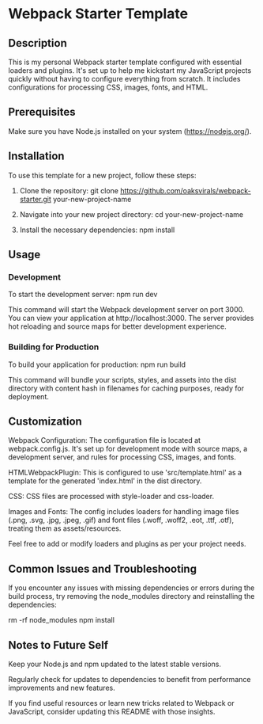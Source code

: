 # Webpack Starter Template

## Description

This is my personal Webpack starter template configured with essential loaders and plugins. It's set up to help me kickstart my JavaScript projects quickly without having to configure everything from scratch. It includes configurations for processing CSS, images, fonts, and HTML.

## Prerequisites

Make sure you have Node.js installed on your system (https://nodejs.org/).

## Installation

To use this template for a new project, follow these steps:

1. Clone the repository:
   git clone https://github.com/oaksvirals/webpack-starter.git your-new-project-name

2. Navigate into your new project directory:
   cd your-new-project-name

3. Install the necessary dependencies:
   npm install

## Usage

### Development

To start the development server:
npm run dev

This command will start the Webpack development server on port 3000. You can view your application at http://localhost:3000. The server provides hot reloading and source maps for better development experience.

### Building for Production

To build your application for production:
npm run build

This command will bundle your scripts, styles, and assets into the dist directory with content hash in filenames for caching purposes, ready for deployment.

## Customization

Webpack Configuration: The configuration file is located at webpack.config.js. It's set up for development mode with source maps, a development server, and rules for processing CSS, images, and fonts.

HTMLWebpackPlugin: This is configured to use 'src/template.html' as a template for the generated 'index.html' in the dist directory.

CSS: CSS files are processed with style-loader and css-loader.

Images and Fonts: The config includes loaders for handling image files (.png, .svg, .jpg, .jpeg, .gif) and font files (.woff, .woff2, .eot, .ttf, .otf), treating them as assets/resources.

Feel free to add or modify loaders and plugins as per your project needs.

## Common Issues and Troubleshooting

If you encounter any issues with missing dependencies or errors during the build process, try removing the node_modules directory and reinstalling the dependencies:

rm -rf node_modules
npm install

## Notes to Future Self

Keep your Node.js and npm updated to the latest stable versions.

Regularly check for updates to dependencies to benefit from performance improvements and new features.

If you find useful resources or learn new tricks related to Webpack or JavaScript, consider updating this README with those insights.
